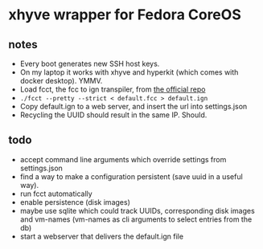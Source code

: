 # xhyve wrapper for Fedora CoreOS

## notes

- Every boot generates new SSH host keys.
- On my laptop it works with xhyve and hyperkit (which comes with docker desktop). YMMV.
- Load fcct, the fcc to ign transpiler, from [the official repo](https://github.com/coreos/fcct)
- `./fcct --pretty --strict < default.fcc > default.ign`
- Copy default.ign to a web server, and insert the url into settings.json
- Recycling the UUID should result in the same IP. Should.

## todo

- accept command line arguments which override settings from settings.json
- find a way to make a configuration persistent (save uuid in a useful way).
- run fcct automatically
- enable persistence (disk images)
- maybe use sqlite which could track UUIDs, corresponding disk images and vm-names (vm-names as cli arguments to select entries from the db)
- start a webserver that delivers the default.ign file
